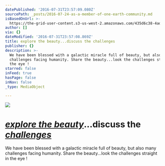 ```yaml
---
datePublished: '2016-07-31T23:57:09.080Z'
sourcePath: _posts/2016-07-24-as-a-member-of-one-earth-community.md
isBasedOnUrl: >-
  https://the-grid-user-content.s3-us-west-2.amazonaws.com/435d6c38-4ad3-4554-936b-249265f08fac.png
author: []
via: {}
dateModified: '2016-07-31T23:57:08.869Z'
title: explore the beauty...discuss the challenges
publisher: {}
description: >-
  We have been blessed with a galactic miracle full of beauty, but also many
  challenges facing humanity. Share the beauty...look the challenges straight in
  the eye !
starred: false
inFeed: true
hasPage: false
inNav: false
_type: MediaObject

---
```

![](https://the-grid-user-content.s3-us-west-2.amazonaws.com/4780073a-d860-4f04-be5c-d5cdbb2c2904.jpg)

# _[explore the beauty][0]_...discuss the _[challenges][1]_

We have been blessed with a galactic miracle full of beauty, but also many challenges facing humanity. Share the beauty...look the challenges straight in the eye !

[0]: http://thegrid.ai/one-earth-community-blog/ "One Earth Blog"
[1]: https://thegrid.ai/one-earth-challanged/ "Challenges to the Planet"